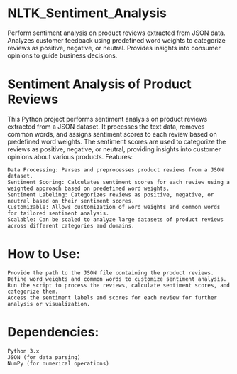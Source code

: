# NLTK_Sentiment_Analysis

Perform sentiment analysis on product reviews extracted from JSON data. Analyzes customer feedback using predefined word weights to categorize reviews as positive, negative, or neutral. Provides insights into consumer opinions to guide business decisions.

# Sentiment Analysis of Product Reviews

This Python project performs sentiment analysis on product reviews extracted from a JSON dataset. It processes the text data, removes common words, and assigns sentiment scores to each review based on predefined word weights. The sentiment scores are used to categorize the reviews as positive, negative, or neutral, providing insights into customer opinions about various products.
Features:

    Data Processing: Parses and preprocesses product reviews from a JSON dataset.
    Sentiment Scoring: Calculates sentiment scores for each review using a weighted approach based on predefined word weights.
    Sentiment Labeling: Categorizes reviews as positive, negative, or neutral based on their sentiment scores.
    Customizable: Allows customization of word weights and common words for tailored sentiment analysis.
    Scalable: Can be scaled to analyze large datasets of product reviews across different categories and domains.

# How to Use:

    Provide the path to the JSON file containing the product reviews.
    Define word weights and common words to customize sentiment analysis.
    Run the script to process the reviews, calculate sentiment scores, and categorize them.
    Access the sentiment labels and scores for each review for further analysis or visualization.

# Dependencies:

    Python 3.x
    JSON (for data parsing)
    NumPy (for numerical operations)
